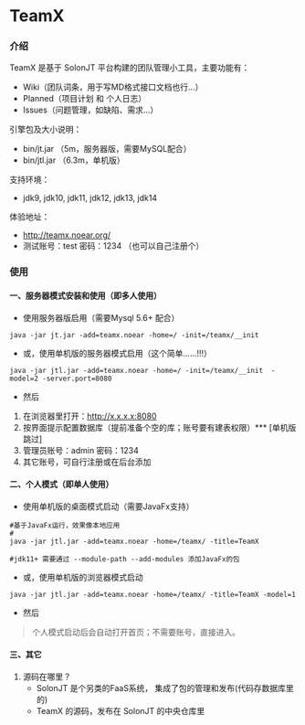 # TeamX

### 介绍

TeamX 是基于 SolonJT 平台构建的团队管理小工具，主要功能有：

* Wiki（团队词条，用于写MD格式接口文档也行...）
* Planned（项目计划 和 个人日志）
* Issues（问题管理，如缺陷、需求...）




引擎包及大小说明：
* bin/jt.jar （5m，服务器版，需要MySQL配合）
* bin/jtl.jar （6.3m，单机版）



支持环境：

* jdk9, jdk10, jdk11, jdk12, jdk13, jdk14


体验地址：

* http://teamx.noear.org/
* 测试账号：test  密码：1234 （也可以自己注册个）


### 使用

#### 一、服务器模式安装和使用（即多人使用）

* 使用服务器版启用（需要Mysql 5.6+ 配合）

```
java -jar jt.jar -add=teamx.noear -home=/ -init=/teamx/__init
```

* 或，使用单机版的服务器模式启用（这个简单......!!!）

```
java -jar jtl.jar -add=teamx.noear -home=/ -init=/teamx/__init  -model=2 -server.port=8080
```

* 然后

1. 在浏览器里打开：http://x.x.x.x:8080
2. 按界面提示配置数据库（提前准备个空的库；账号要有建表权限）*** [单机版跳过]
3. 管理员账号：admin  密码：1234
4. 其它账号，可自行注册或在后台添加



#### 二、个人模式（即单人使用）

* 使用单机版的桌面模式启动（需要JavaFx支持）

```
#基于JavaFx运行，效果像本地应用
#
java -jar jtl.jar -add=teamx.noear -home=/teamx/ -title=TeamX

#jdk11+ 需要通过 --module-path --add-modules 添加JavaFx的包
```

* 或，使用单机版的浏览器模式启动

```
java -jar jtl.jar -add=teamx.noear -home=/teamx/ -title=TeamX -model=1
```

* 然后

> 个人模式启动后会自动打开首页；不需要账号，直接进入。



#### 三、其它

1. 源码在哪里？
   * SolonJT 是个另类的FaaS系统， 集成了包的管理和发布(代码存数据库里的)
   * TeamX 的源码，发布在 SolonJT 的中央仓库里


